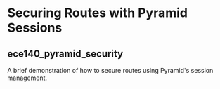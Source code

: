 # Securing Routes with Pyramid Sessions

## ece140_pyramid_security

A brief demonstration of how to secure routes using Pyramid's session management.

